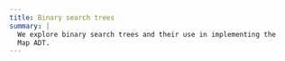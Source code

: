 ```yaml
---
title: Binary search trees
summary: |
  We explore binary search trees and their use in implementing the
  Map ADT.
---
```

